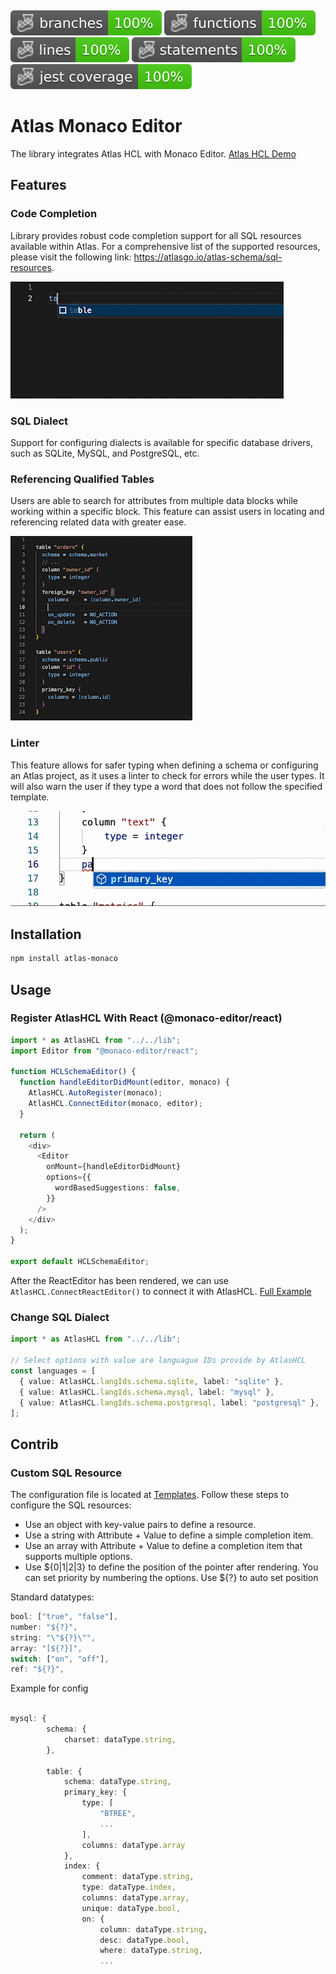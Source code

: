 <p>&nbsp;</p>

![Branches](./badges/coverage-branches.svg)
![Functions](./badges/coverage-functions.svg)
![Lines](./badges/coverage-lines.svg)
![Statements](./badges/coverage-statements.svg)
![Jest coverage](./badges/coverage-jest%20coverage.svg)

# Atlas Monaco Editor

The library integrates Atlas HCL with Monaco Editor.
[Atlas HCL Demo](https://datdao.me/atlas-monaco)

## Features

### Code Completion

Library provides robust code completion support for all SQL resources available within Atlas. For a comprehensive list of the supported resources, please visit the following link: https://atlasgo.io/atlas-schema/sql-resources.

![Code Completion Demo](assets/code_completion.gif)

### SQL Dialect

Support for configuring dialects is available for specific database drivers, such as SQLite, MySQL, and PostgreSQL, etc.

### Referencing Qualified Tables

Users are able to search for attributes from multiple data blocks while working within a specific block. This feature can assist users in locating and referencing related data with greater ease.

![Code Completion Demo](assets/references.gif)

### Linter

This feature allows for safer typing when defining a schema or configuring an Atlas project, as it uses a linter to check for errors while the user types. It will also warn the user if they type a word that does not follow the specified template.

![Linter Demo](assets/linter.gif)

## Installation

```bash
npm install atlas-monaco
```

## Usage

### Register AtlasHCL With React (@monaco-editor/react)

```ts
import * as AtlasHCL from "../../lib";
import Editor from "@monaco-editor/react";

function HCLSchemaEditor() {
  function handleEditorDidMount(editor, monaco) {
    AtlasHCL.AutoRegister(monaco);
    AtlasHCL.ConnectEditor(monaco, editor);
  }

  return (
    <div>
      <Editor
        onMount={handleEditorDidMount}
        options={{
          wordBasedSuggestions: false,
        }}
      />
    </div>
  );
}

export default HCLSchemaEditor;
```

After the ReactEditor has been rendered, we can use `AtlasHCL.ConnectReactEditor()` to connect it with AtlasHCL. [Full Example](./src/demo/editor/schema.tsx)

### Change SQL Dialect

```ts
import * as AtlasHCL from "../../lib";

// Select options with value are languague IDs provide by AtlasHCL
const languages = [
  { value: AtlasHCL.langIds.schema.sqlite, label: "sqlite" },
  { value: AtlasHCL.langIds.schema.mysql, label: "mysql" },
  { value: AtlasHCL.langIds.schema.postgresql, label: "postgresql" },
];
```

## Contrib

### Custom SQL Resource

The configuration file is located at [Templates](./src/lib/atlashcl//templates/). Follow these steps to configure the SQL resources:

- Use an object with key-value pairs to define a resource.
- Use a string with Attribute + Value to define a simple completion item.
- Use an array with Attribute + Value to define a completion item that supports multiple options.
- Use ${0|1|2|3} to define the position of the pointer after rendering. You can set priority by numbering the options.
  Use ${?} to auto set position

Standard datatypes:

```ts
bool: ["true", "false"],
number: "${?}",
string: "\"${?}\"",
array: "[${?}]",
switch: ["on", "off"],
ref: "${?}",
```

Example for config

```ts

mysql: {
        schema: {
            charset: dataType.string,
        },

        table: {
            schema: dataType.string,
            primary_key: {
                type: [
                    "BTREE",
                    ...
                ],
                columns: dataType.array
            },
            index: {
                comment: dataType.string,
                type: dataType.index,
                columns: dataType.array,
                unique: dataType.bool,
                on: {
                    column: dataType.string,
                    desc: dataType.bool,
                    where: dataType.string,
                    ...

```
